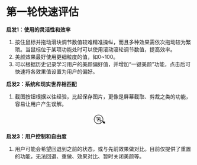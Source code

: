 # 第一轮快速评估

**启发1：使用的灵活性和效率**

1. 按住鼠标并拖动滑块调节数值较难精准操纵，而且多种效果需依次拖动较为繁琐。当鼠标位于某项功能处时可以使用滚动滚轮调节数值，提高效率。
2. 美颜效果最好使用更细粒度的值，如0~100。
3. 可以根据历史记录学习用户的美颜偏好值，并增加“一键美颜”功能，点击后可快速将各效果值设置为用户的偏好。

**启发2：系统和现实世界相匹配**

1. 截图按钮根据以往经验，比起保存图片，更像是屏幕截取、剪裁之类的功能，容易让用户产生误解。

<div align=center>
<img src="./img/save.png"/>
</div>

**启发3：用户控制和自由度**

1. 用户可能会希望回退到之前的状态，或与先前效果做对比。目前仅提供了重置的功能，无法回退、重做、效果对比、暂时关闭美颜等。